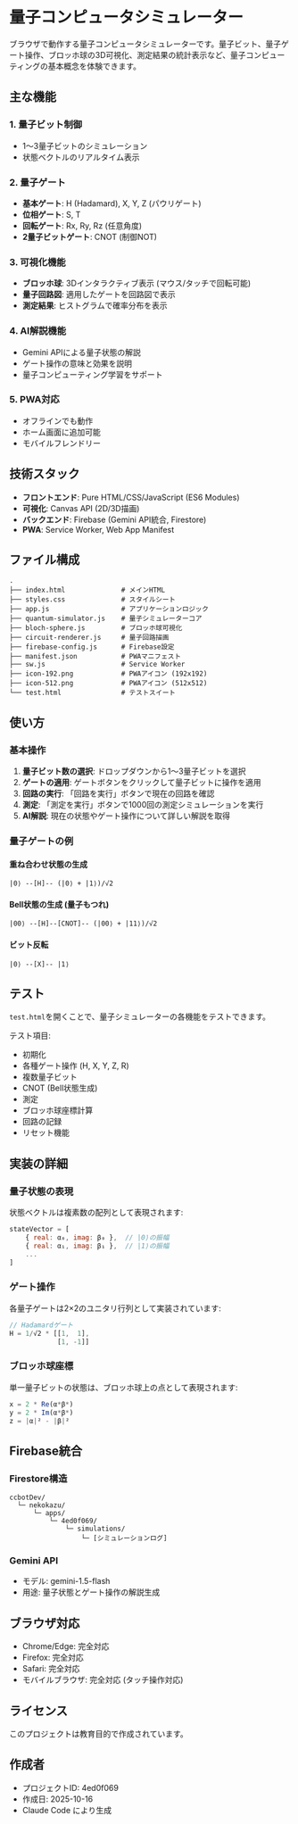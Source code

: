 # 量子コンピュータシミュレーター

ブラウザで動作する量子コンピュータシミュレーターです。量子ビット、量子ゲート操作、ブロッホ球の3D可視化、測定結果の統計表示など、量子コンピューティングの基本概念を体験できます。

## 主な機能

### 1. 量子ビット制御
- 1〜3量子ビットのシミュレーション
- 状態ベクトルのリアルタイム表示

### 2. 量子ゲート
- **基本ゲート**: H (Hadamard), X, Y, Z (パウリゲート)
- **位相ゲート**: S, T
- **回転ゲート**: Rx, Ry, Rz (任意角度)
- **2量子ビットゲート**: CNOT (制御NOT)

### 3. 可視化機能
- **ブロッホ球**: 3Dインタラクティブ表示 (マウス/タッチで回転可能)
- **量子回路図**: 適用したゲートを回路図で表示
- **測定結果**: ヒストグラムで確率分布を表示

### 4. AI解説機能
- Gemini APIによる量子状態の解説
- ゲート操作の意味と効果を説明
- 量子コンピューティング学習をサポート

### 5. PWA対応
- オフラインでも動作
- ホーム画面に追加可能
- モバイルフレンドリー

## 技術スタック

- **フロントエンド**: Pure HTML/CSS/JavaScript (ES6 Modules)
- **可視化**: Canvas API (2D/3D描画)
- **バックエンド**: Firebase (Gemini API統合, Firestore)
- **PWA**: Service Worker, Web App Manifest

## ファイル構成

```
.
├── index.html              # メインHTML
├── styles.css              # スタイルシート
├── app.js                  # アプリケーションロジック
├── quantum-simulator.js    # 量子シミュレーターコア
├── bloch-sphere.js         # ブロッホ球可視化
├── circuit-renderer.js     # 量子回路描画
├── firebase-config.js      # Firebase設定
├── manifest.json           # PWAマニフェスト
├── sw.js                   # Service Worker
├── icon-192.png            # PWAアイコン (192x192)
├── icon-512.png            # PWAアイコン (512x512)
└── test.html               # テストスイート
```

## 使い方

### 基本操作

1. **量子ビット数の選択**: ドロップダウンから1〜3量子ビットを選択
2. **ゲートの適用**: ゲートボタンをクリックして量子ビットに操作を適用
3. **回路の実行**: 「回路を実行」ボタンで現在の回路を確認
4. **測定**: 「測定を実行」ボタンで1000回の測定シミュレーションを実行
5. **AI解説**: 現在の状態やゲート操作について詳しい解説を取得

### 量子ゲートの例

#### 重ね合わせ状態の生成
```
|0⟩ --[H]-- (|0⟩ + |1⟩)/√2
```

#### Bell状態の生成 (量子もつれ)
```
|00⟩ --[H]--[CNOT]-- (|00⟩ + |11⟩)/√2
```

#### ビット反転
```
|0⟩ --[X]-- |1⟩
```

## テスト

`test.html`を開くことで、量子シミュレーターの各機能をテストできます。

テスト項目:
- 初期化
- 各種ゲート操作 (H, X, Y, Z, R)
- 複数量子ビット
- CNOT (Bell状態生成)
- 測定
- ブロッホ球座標計算
- 回路の記録
- リセット機能

## 実装の詳細

### 量子状態の表現

状態ベクトルは複素数の配列として表現されます:

```javascript
stateVector = [
    { real: α₀, imag: β₀ },  // |0⟩の振幅
    { real: α₁, imag: β₁ },  // |1⟩の振幅
    ...
]
```

### ゲート操作

各量子ゲートは2×2のユニタリ行列として実装されています:

```javascript
// Hadamardゲート
H = 1/√2 * [[1,  1],
            [1, -1]]
```

### ブロッホ球座標

単一量子ビットの状態は、ブロッホ球上の点として表現されます:

```javascript
x = 2 * Re(α*β*)
y = 2 * Im(α*β*)
z = |α|² - |β|²
```

## Firebase統合

### Firestore構造
```
ccbotDev/
  └─ nekokazu/
      └─ apps/
          └─ 4ed0f069/
              └─ simulations/
                  └─ [シミュレーションログ]
```

### Gemini API
- モデル: gemini-1.5-flash
- 用途: 量子状態とゲート操作の解説生成

## ブラウザ対応

- Chrome/Edge: 完全対応
- Firefox: 完全対応
- Safari: 完全対応
- モバイルブラウザ: 完全対応 (タッチ操作対応)

## ライセンス

このプロジェクトは教育目的で作成されています。

## 作成者

- プロジェクトID: 4ed0f069
- 作成日: 2025-10-16
- Claude Code により生成
